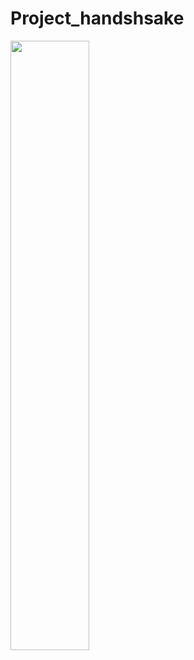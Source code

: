 # Project_handshsake
[<img src="https://static2.yan.vn/YanNews/2167221/202004/demo-la-gi-44db1d42.PNG" width="50%">](https://youtu.be/40aLDfQYvNo "Now in Android: 55")
